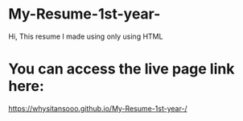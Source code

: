 # My-Resume-1st-year-
Hi, This resume I made using only using HTML 
# You can access the live page link here: 
https://whysitansooo.github.io/My-Resume-1st-year-/
